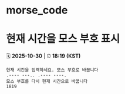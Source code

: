 # morse_code
# 현재 시간을 모스 부호 표시
<!-- MORSE_TIME_START -->
🗓️ **2025-10-30** | ⏰ **18:19 (KST)**

```
현재 시간을 입력하세요. 모스 부호로 바꿉니다
.---- ---.. .---- ----.
모스 부호를 다시 현재 시간으로 바꿉니다
1819
```
<!-- MORSE_TIME_END -->
